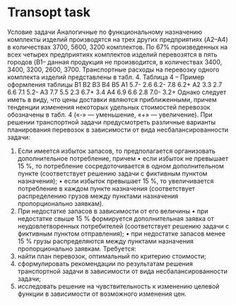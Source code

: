 # Transopt task

  Условие задачи
Аналогичные по функциональному назначению комплекты изделий производятся на трех других предприятиях (A2–A4) в количествах 3700, 5600, 3200 комплектов. По 67% произведенных на всех четырех предприятиях комплектов изделий перевозятся в пять городов (B1– данная продукция не производится, в количествах 3400, 3400, 3200, 2600, 3700. Транспортные расходы на перевозку одного комплекта изделий представлены в табл. 4.
Таблица 4 – Пример оформления таблицы
	B1	B2	B3	B4	B5
A1	5.7-	2.6	6.2-	7.8	6.2+
A2	3.3	2.7	6.6	7.1	5.2-
A3	7.7	5.5	2.3	6.7+	3.4
A4	6.9	6.6	2.8	7.0-	3.2+
Однако следует иметь в виду, что цены доставки являются приближенными, причем тенденции изменения некоторых удельных стоимостей перевозок обозначены в табл. 4 («-» — уменьшение, «+» — увеличение). При решении транспортной задачи предусмотреть различные варианты планирования перевозок в зависимости от вида несбалансированности задачи:
1.	Если имеется избыток запасов, то предполагается организовать дополнительное потребление, причем
•	если избыток не превышает 15 %, то потребление сосредоточивается в одном дополнительном пункте (соответствует решению задачи с фиктивным пунктом назначения);
•	если избыток превышает 15 %, то увеличивается потребление в каждом пункте назначения (соответствует распределению грузов между пунктами назначения пропорционально заявкам).
2.	При недостатке запасов в зависимости от его величины
•	при недостатке свыше 15 % формируется дополнительная заявка от неудовлетворенных потребителей (соответствует решению задачи с фиктивным пунктом отправления);
•	при недостатке запасов менее 15 % грузы распределяются между пунктами назначения пропорционально заявкам.
Требуется:
1.	найти план перевозок, оптимальный по критерию стоимости;
2.	сформулировать рекомендации по результатам решения транспортной задачи в зависимости от вида несбалансированности задачи;
3.	исследовать решение на чувствительность к изменению целевой функции в зависимости от возможного изменения цен.

